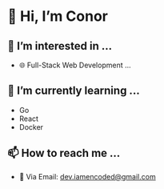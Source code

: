 # 👋 Hi, I’m Conor
## 👀 I’m interested in ...
- 🌐 Full-Stack Web Development ...
## 🌱 I’m currently learning ...
- Go
- React
- Docker
## 📫 How to reach me ...
- 📧 Via Email: dev.iamencoded@gmail.com

